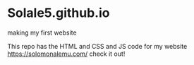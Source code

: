 # Solale5.github.io
making my first website

This repo has the HTML and CSS and JS code for my website https://solomonalemu.com/ check it out!

